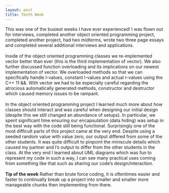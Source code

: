 ```yaml
---
layout: post
title: Tenth Week
---
```


This was one of the busiest weeks I have ever experienced! I was flown out for interviews, completed another object oriented programming project, completed another project, had two midterms, wrote two three page essays and completed several additional interviews and applications. 
<br><br>
Inside of the object oriented programming classes we re-implemented vector better than ever (this is the third implementation of vector). We also further discussed function overloading and its implications on our newest implementation of vector. We overloaded methods so that we can specifically handle l-values, constant l-values and actual r-values using the C++ 11 &&. With vector we had to be especially careful regarding the atrocious automatically generated methods, constructor and destructor which caused memory issues to be rampant.
<br><br>
In the object oriented programming project I learned much more about how classes should interact and was careful when designing our initial design (despite this we still changed an abundance of setups). In particular, we spent significant time ensuring our encapsulation (data hiding) was setup in the best way with the code still being functional. Surprisingly one of the most difficult parts of this project came at the very end. Despite using a seeded random value with value zero, our output differed from some of the other students. It was quite difficult to pinpoint the miniscule details which caused my partner and I’s output to differ from the other students in the class. At the very end I learned about UML diagrams which was fun to represent my code in such a way, I can see many practical uses coming from something like that such as sharing our code’s design/interaction.
<br><br>
<strong>Tip of the week</strong>
Rather than brute force coding, it is oftentimes easier and faster to continually break up a project into smaller and smaller more manageable chunks then implementing from there.
